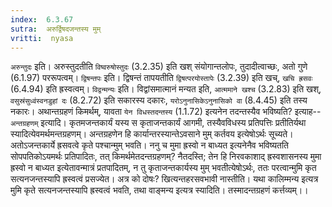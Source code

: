```yaml
---
index:  6.3.67
sutra:  अरुर्द्विषदजन्तस्य मुम्
vritti:  nyasa
---
```


`अरुन्तुदः` इति। अरुस्तुदतीति `विष्वरुषोस्तुदः` (3.2.35) इति खश् संयोगान्तलोपः, तुदादीत्वाच्छः, अतो गुणे (6.1.97) पररूपत्वम्। `द्विषन्तपः` इति। द्विषन्तं तापयतीति `द्विषत्परयोस्तापेः` (3.2.39) इति खच्, `खचि ह्रसवः` (6.4.94) इति ह्रस्वत्वम्।
`विद्वन्मन्यः` इति। विद्वांसमात्मानं मन्यत इति, `आत्ममाने खश्च` (3.2.83) इति खश्, `वसुस्रंसुध्वंस्वनडुहां दः` (8.2.72) इति सकारस्य दकारः, `यरोऽनुनासिकेऽनुनासिको वा` (8.4.45) इति तस्य नकारः। अथान्तग्रहणं किमर्थम्, यावता `येन विधस्तदन्तस्य` (1.1.72) इत्यनेन तदन्तस्यैव भविष्यति? इत्याह--`अन्तग्रहणम्` इत्यादि। कृतमजन्तकार्यं यस्य स कृताजन्तकार्यं आगमी, तस्यैवविधस्य प्रतिपत्तिः प्रतीतिर्यथा स्यादित्येवमर्थमन्तग्रहणम्। अन्तग्रहणेन हि कार्यान्तरस्यान्तेऽवसाने मुम् कर्तवय इत्येषोऽर्थः सूच्यते। अतोऽजन्तकार्ये ह्रसवत्वे कृते पश्चान्मुम् भवति। ननु च मुमा ह्रस्वो न बाध्यत इत्यनेनैव भविष्यतति सोपपतिकोऽयमर्थः प्रतिपादितः, तत् किमर्थमेतदन्तग्रहणम्? नैतदस्ति; तेन हि निरवकाशाद् ह्रस्वशासनस्य मुमा ह्रस्वो न बाध्यत इत्येतावन्मात्रं प्रतपादितम्, न तु कृताजन्तकार्यस्य मुम् भवतीत्येषोऽर्थः, ततः परत्वान्मुमि कृत सत्यनजन्तस्यापि ह्रस्वत्वं प्रसज्येत। अत्र को दोषः? खित्यन्तहरसवभावी नास्तीति। यथा कालिम्मन्य इत्यत्र मुमि कृते सत्यनजन्तस्यापि ह्रस्वत्वं भवति, तथा वाङ्मन्य इत्यत्र स्यादिति। तस्मादन्तग्रहणं कर्त्तव्यम्।।

